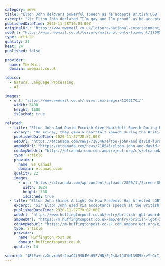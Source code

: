 ```yaml
---
category: news
title: "Elton John delivers powerful speech as he accepts British LGBT award"
excerpt: "Sir Elton John declared “I’m gay and I’m proud” as he accepted the global impact award at the British LGBT Awards. The singer-songwriter, 73, and his husband David Furnish, 58, were honoured at the annual event for their efforts to raise awareness of HIV through the Elton John Aids Foundation."
publishedDateTime: 2020-11-28T10:01:00Z
originalUrl: "https://www.nwemail.co.uk/leisure/national-entertainment/18905205.elton-john-delivers-powerful-speech-accepts-british-lgbt-award/"
webUrl: "https://www.nwemail.co.uk/leisure/national-entertainment/18905205.elton-john-delivers-powerful-speech-accepts-british-lgbt-award/"
type: article
quality: 24
heat: 24
published: false

provider:
  name: The Mail
  domain: nwemail.co.uk

topics:
  - Natural Language Processing
  - AI

images:
  - url: "https://www.nwemail.co.uk/resources/images/12081762/"
    width: 2400
    height: 1600
    isCached: true

related:
  - title: "Elton John And David Furnish Give Heartfelt Speech During British LGBT Awards: ‘Say It Loud, I’m Gay And I’m Proud’"
    excerpt: "On Friday, they gave a heartfelt speech during the British LGBT Awards ... John continued, “Thank you so much for tonight’s recognition and honour and we promise that we won’t stop.”"
    publishedDateTime: 2020-11-27T20:52:00Z
    webUrl: "https://etcanada.com/news/718546/elton-john-and-david-furnish-give-heartfelt-speech-during-british-lgbt-awards-say-it-loud-im-gay-and-im-proud/"
    ampWebUrl: "https://etcanada.com/news/718546/elton-john-and-david-furnish-give-heartfelt-speech-during-british-lgbt-awards-say-it-loud-im-gay-and-im-proud/amp/"
    cdnAmpWebUrl: "https://etcanada-com.cdn.ampproject.org/c/s/etcanada.com/news/718546/elton-john-and-david-furnish-give-heartfelt-speech-during-british-lgbt-awards-say-it-loud-im-gay-and-im-proud/amp/"
    type: article
    provider:
      name: ET Canada
      domain: etcanada.com
    quality: 22
    images:
      - url: "https://etcanada.com/wp-content/uploads/2020/11/Screen-Shot-2020-11-27-at-14.48.33.jpg?quality=80&strip=all&w=1024"
        width: 1024
        height: 568
        isCached: true
  - title: "Elton John Shines A Light On How Pandemic Has Affected LGBTQ+ People In LGBT Awards Speech"
    excerpt: "Sir Elton John used his acceptance speech at the British LGBT Awards to shine a light ... “Thank you so much for tonight’s recognition and honour. And we promise that we won’t stop,” Sir Elton added. “Say it loud: I’m gay and I’m proud."
    publishedDateTime: 2020-11-27T20:07:00Z
    webUrl: "https://www.huffingtonpost.co.uk/entry/british-lgbt-awards-2020-winners-elton-john_uk_5fc10e70c5b63d1b770b9340"
    ampWebUrl: "https://m.huffingtonpost.co.uk/amp/entry/british-lgbt-awards-2020-winners-elton-john_uk_5fc10e70c5b63d1b770b9340/"
    cdnAmpWebUrl: "https://m-huffingtonpost-co-uk.cdn.ampproject.org/c/s/m.huffingtonpost.co.uk/amp/entry/british-lgbt-awards-2020-winners-elton-john_uk_5fc10e70c5b63d1b770b9340/"
    type: article
    provider:
      name: Huffington Post UK
      domain: huffingtonpost.co.uk
    quality: 14

secured: "48lEa+c/zXovrahSr2oaC4f990JWhH5FVHN/EjJsOa1JUYNI39M9kxvYrGrIjBKz8gxiNtQTB86k6bNaXu9jTfY7MmJrlpfq8l7a2TuWa5mJZDdHhDpcsYrCFZK3KWnvM6PX7hmV/DZxx9t2yNdIFRz4PwT/Dl/lpP/B6yXty/2vd2sIjL3T2A4BNhMnKPAAf1BoIc28mRjUkCsTCNZfeojxfbE5FWIN+sBaNUCe+3CjpAjp5KpjZPImhH8bezAxUX4WOuESUJ6z/FTzbpiu/RddycVFgZwfbRetOhGYgJuJ8BH7+caj+MAwixfHZgszR/gScR8IIq6aSXXh3QNjZjdMu4wVrum1tmwd7qEJVSg=;yoBIw6s1xvx4TG/Fnea1OQ=="
---
```


